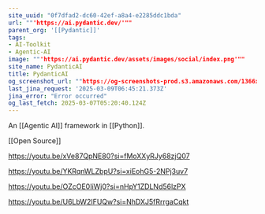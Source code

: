 ```yaml
---
site_uuid: "0f7dfad2-dc60-42ef-a8a4-e2285ddc1bda"
url: ""'https://ai.pydantic.dev/'""
parent_org: '[[Pydantic]]'
tags:
- AI-Toolkit
- Agentic-AI
image: ""'https://ai.pydantic.dev/assets/images/social/index.png'""
site_name: PydanticAI
title: PydanticAI
og_screenshot_url: ""https://og-screenshots-prod.s3.amazonaws.com/1366x768/80/false/473e7956a86382e6796123980a600b6f34412a694c4ed56c558fa1a9359ba1fd.jpeg""
last_jina_request: '2025-03-09T06:45:21.373Z'
jina_error: "Error occurred"
og_last_fetch: 2025-03-07T05:20:40.124Z
---
```

An [[Agentic AI]] framework in [[Python]]. 

[[Open Source]]

https://youtu.be/xVe87QpNE80?si=fMoXXyRJy68zjQ07

https://youtu.be/YKRqnWLZbpU?si=xiEohG5-2NPj3uv7

https://youtu.be/OZcOE0IiWj0?si=nHpY1ZDLNd56lzPX

https://youtu.be/U6LbW2IFUQw?si=NhDXJ5fRrrgaCqkt

